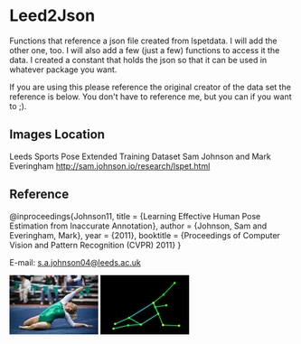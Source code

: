 # Leed2Json
Functions that reference a json file created from lspetdata. I will add the other one, too.  I will also add a few (just a few) functions to access it the data.  I created a constant that holds the json so that it can be used in whatever package you want.

If you are using this please reference the original creator of the data set the reference is below.  You don't have to reference me, but you can if you want to ;).
 
## Images Location
Leeds Sports Pose Extended Training Dataset
Sam Johnson and Mark Everingham
http://sam.johnson.io/research/lspet.html

## Reference
@inproceedings{Johnson11,
   title = {Learning Effective Human Pose Estimation from Inaccurate Annotation},
   author = {Johnson, Sam and Everingham, Mark},
   year = {2011},
   booktitle = {Proceedings of Computer Vision and Pattern Recognition (CVPR) 2011}
}

E-mail: s.a.johnson04@leeds.ac.uk


<img src="im00001.jpg" alt="First Image in Dataset" />
<img src="im00001.png" alt="Now it is dotified" />